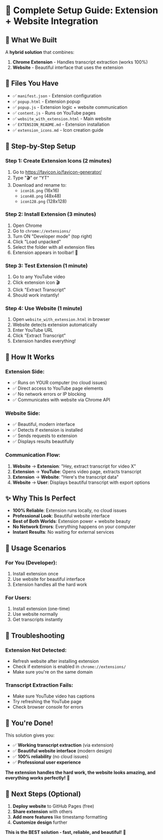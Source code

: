 # 🚀 Complete Setup Guide: Extension + Website Integration

## 🎯 What We Built
A **hybrid solution** that combines:
1. **Chrome Extension** - Handles transcript extraction (works 100%)
2. **Website** - Beautiful interface that uses the extension

## 📁 Files You Have
- ✅ `manifest.json` - Extension configuration
- ✅ `popup.html` - Extension popup
- ✅ `popup.js` - Extension logic + website communication
- ✅ `content.js` - Runs on YouTube pages
- ✅ `website_with_extension.html` - Main website
- ✅ `EXTENSION_README.md` - Extension installation
- ✅ `extension_icons.md` - Icon creation guide

## 🚀 Step-by-Step Setup

### Step 1: Create Extension Icons (2 minutes)
1. Go to https://favicon.io/favicon-generator/
2. Type "🎬" or "YT"
3. Download and rename to:
   - `icon16.png` (16x16)
   - `icon48.png` (48x48)
   - `icon128.png` (128x128)

### Step 2: Install Extension (3 minutes)
1. Open Chrome
2. Go to `chrome://extensions/`
3. Turn ON "Developer mode" (top right)
4. Click "Load unpacked"
5. Select the folder with all extension files
6. Extension appears in toolbar! 🎉

### Step 3: Test Extension (1 minute)
1. Go to any YouTube video
2. Click extension icon 🎬
3. Click "Extract Transcript"
4. Should work instantly!

### Step 4: Use Website (1 minute)
1. Open `website_with_extension.html` in browser
2. Website detects extension automatically
3. Enter YouTube URL
4. Click "Extract Transcript"
5. Extension handles everything!

## 🔧 How It Works

### Extension Side:
- ✅ Runs on YOUR computer (no cloud issues)
- ✅ Direct access to YouTube page elements
- ✅ No network errors or IP blocking
- ✅ Communicates with website via Chrome API

### Website Side:
- ✅ Beautiful, modern interface
- ✅ Detects if extension is installed
- ✅ Sends requests to extension
- ✅ Displays results beautifully

### Communication Flow:
1. **Website** → **Extension**: "Hey, extract transcript for video X"
2. **Extension** → **YouTube**: Opens video page, extracts transcript
3. **Extension** → **Website**: "Here's the transcript data"
4. **Website** → **User**: Displays beautiful transcript with export options

## ✨ Why This Is Perfect

- **100% Reliable**: Extension runs locally, no cloud issues
- **Professional Look**: Beautiful website interface
- **Best of Both Worlds**: Extension power + website beauty
- **No Network Errors**: Everything happens on your computer
- **Instant Results**: No waiting for external services

## 🎯 Usage Scenarios

### For You (Developer):
1. Install extension once
2. Use website for beautiful interface
3. Extension handles all the hard work

### For Users:
1. Install extension (one-time)
2. Use website normally
3. Get transcripts instantly

## 🚨 Troubleshooting

### Extension Not Detected:
- Refresh website after installing extension
- Check if extension is enabled in `chrome://extensions/`
- Make sure you're on the same domain

### Transcript Extraction Fails:
- Make sure YouTube video has captions
- Try refreshing the YouTube page
- Check browser console for errors

## 🎉 You're Done!

This solution gives you:
- ✅ **Working transcript extraction** (via extension)
- ✅ **Beautiful website interface** (modern design)
- ✅ **100% reliability** (no cloud issues)
- ✅ **Professional user experience**

**The extension handles the hard work, the website looks amazing, and everything works perfectly!** 🚀

## 🔄 Next Steps (Optional)

1. **Deploy website** to GitHub Pages (free)
2. **Share extension** with others
3. **Add more features** like timestamp formatting
4. **Customize design** further

**This is the BEST solution - fast, reliable, and beautiful!** 🎯
